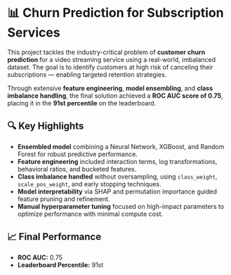 # 📊 Churn Prediction for Subscription Services

This project tackles the industry-critical problem of **customer churn prediction** for a video streaming service using a real-world, imbalanced dataset. The goal is to identify customers at high risk of canceling their subscriptions — enabling targeted retention strategies.

Through extensive **feature engineering**, **model ensembling**, and **class imbalance handling**, the final solution achieved a **ROC AUC score of 0.75**, placing it in the **91st percentile** on the leaderboard.

## 🔍 Key Highlights

- **Ensembled model** combining a Neural Network, XGBoost, and Random Forest for robust predictive performance.
- **Feature engineering** included interaction terms, log transformations, behavioral ratios, and bucketed features.
- **Class imbalance handled** without oversampling, using `class_weight`, `scale_pos_weight`, and early stopping techniques.
- **Model interpretability** via SHAP and permutation importance guided feature pruning and refinement.
- **Manual hyperparameter tuning** focused on high-impact parameters to optimize performance with minimal compute cost.

## 📈 Final Performance

- **ROC AUC:** 0.75  
- **Leaderboard Percentile:** 91st
